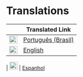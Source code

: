 # Translations

|                                                                                                                                                                                                                                                                             | Translated Link                                                       |
| --------------------------------------------------------------------------------------------------------------------------------------------------------------------------------------------------------------------------------------------------------------------------- | --------------------------------------------------------------------- |
| <img alt="Português (Brasil)" title="Português (Brasil)" src="https://www.countryflags.com/wp-content/uploads/brazil-flag-png-large.png" width="22">                                                                                                                           | [Português (Brasil)](README.pt_br.md)                                                         
| <img alt="English" title="English" src="https://www.countryflags.com/wp-content/uploads/united-states-of-america-flag-png-large.png" width="22">                                                                                                                           | [English](README.en.md)     

| <img alt="Espanhol" title="Espanhol" src="https://www.countryflags.com/wp-content/uploads/spain-flag-png-large.png" width="22">                                                                                                                           | [Espanhol](README.esp.md)      
